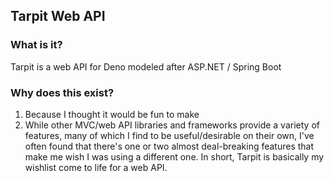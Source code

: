 ## Tarpit Web API

### What is it? 

Tarpit is a web API for Deno modeled after ASP.NET / Spring Boot

### Why does this exist?

1. Because I thought it would be fun to make
2. While other MVC/web API libraries and frameworks provide a variety of features, many of which I find to be useful/desirable on their own, I've often found that there's one or two almost deal-breaking features that make me wish I was using a different one. In short, Tarpit is basically my wishlist come to life for a web API.
